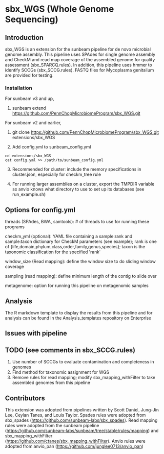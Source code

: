 # sbx_WGS (Whole Genome Sequencing)

## Introduction

sbx_WGS is an extension for the sunbeam pipeline for de novo microbial genome assembly. This pipeline uses SPAdes for single genome assembly and CheckM and read map coverage of the assembled genome for quality assessment (sbx_SPARCQ.rules). In addition, this pipeline uses hmmer to identify SCCGs (sbx_SCCG.rules). FASTQ files for Mycoplasma genitalium are provided for testing.

### Installation

For sunbeam v3 and up,

1. sunbeam extend https://github.com/PennChopMicrobiomeProgram/sbx_WGS.git

For sunbeam v2 and earlier,

1. git clone https://github.com/PennChopMicrobiomeProgram/sbx_WGS.git extensions/sbx_WGS

2. Add config.yml to sunbeam_config.yml
```
cd extensions/sbx_WGS
cat config.yml >> /path/to/sunbeam_config.yml
```

3. Recommended for cluster: include the memory specifications in cluster.json, especially for checkm_tree rule

4. For running larger assemblies on a cluster, export the TMPDIR variable so anvio knows what directory to use to set up its databases (see run_example.sh)

## Options for config.yml
threads (SPAdes, BWA, samtools): # of threads to use for running these programs

checkm_yml (optional): YAML file containing a sample:rank and sample:taxon dictionary for CheckM parameters (see example);
rank is one of {life,domain,phylum,class,order,family,genus,species};
taxon is the taxonomic classification for the specified 'rank'

window_size (Read mapping): define the window size to do sliding window coverage

sampling (read mapping): define minimum length of the contig to slide over

metagenome: option for running this pipeline on metagenomic samples

## Analysis

The R markdown template to display the results from this pipeline and for analysis can be found in the Analysis_templates repository on Enterprise

## Issues with pipeline



## TODO (see comments in sbx_SCCG.rules)

1. Use number of SCCGs to evaluate contamination and completeness in genomes
2. Find method for taxonomic assignment for WGS
3. Remove rules for read mapping; modify sbx_mapping_withFilter to take assembled genomes from this pipeline

## Contributors
This extension was adopted from pipelines written by Scott Daniel, Jung-Jin Lee, Ceylan Tanes, and Louis Taylor. Spades rules were adopted from sbx_spades (https://github.com/sunbeam-labs/sbx_spades). Read mapping rules were adopted from the sunbeam pipeline (https://github.com/sunbeam-labs/sunbeam/tree/stable/rules/mapping) and sbx_mapping_withFilter (https://github.com/ctanes/sbx_mapping_withFilter). Anvio rules were adopted from anvio_pan (https://github.com/junglee0713/anvio_pan)
